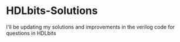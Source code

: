 # HDLbits-Solutions
I'll be updating my solutions and improvements in the verilog code for questions in HDLbits
